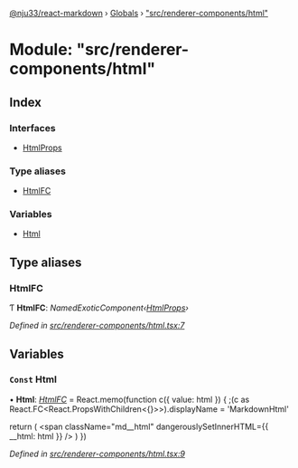 [@nju33/react-markdown](../README.md) › [Globals](../globals.md) › ["src/renderer-components/html"](_src_renderer_components_html_.md)

# Module: "src/renderer-components/html"

## Index

### Interfaces

* [HtmlProps](../interfaces/_src_renderer_components_html_.htmlprops.md)

### Type aliases

* [HtmlFC](_src_renderer_components_html_.md#htmlfc)

### Variables

* [Html](_src_renderer_components_html_.md#const-html)

## Type aliases

###  HtmlFC

Ƭ **HtmlFC**: *NamedExoticComponent‹[HtmlProps](../interfaces/_src_renderer_components_html_.htmlprops.md)›*

*Defined in [src/renderer-components/html.tsx:7](https://github.com/nju33/react-markdown/blob/3861cd2/src/renderer-components/html.tsx#L7)*

## Variables

### `Const` Html

• **Html**: *[HtmlFC](_src_renderer_components_html_.md#htmlfc)* = React.memo(function c({ value: html }) {
  ;(c as React.FC<React.PropsWithChildren<{}>>).displayName = 'MarkdownHtml'

  return (
    <span className="md__html" dangerouslySetInnerHTML={{ __html: html }} />
  )
})

*Defined in [src/renderer-components/html.tsx:9](https://github.com/nju33/react-markdown/blob/3861cd2/src/renderer-components/html.tsx#L9)*
